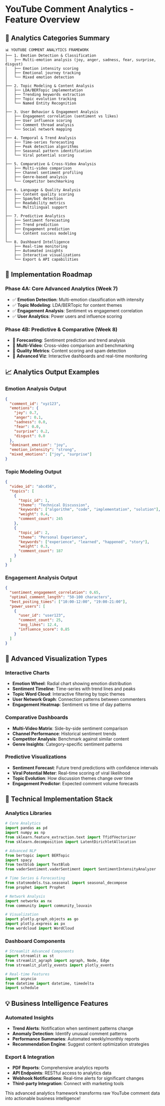 # YouTube Comment Analytics - Feature Overview

## 🎯 Analytics Categories Summary

```
📊 YOUTUBE COMMENT ANALYTICS FRAMEWORK
├── 1. Emotion Detection & Classification
│   ├── Multi-emotion analysis (joy, anger, sadness, fear, surprise, disgust)
│   ├── Emotion intensity scoring
│   ├── Emotional journey tracking
│   └── Mixed emotion detection
│
├── 2. Topic Modeling & Content Analysis  
│   ├── LDA/BERTopic implementation
│   ├── Trending keywords extraction
│   ├── Topic evolution tracking
│   └── Named Entity Recognition
│
├── 3. User Behavior & Engagement Analysis
│   ├── Engagement correlation (sentiment vs likes)
│   ├── User influence scoring
│   ├── Comment thread analysis
│   └── Social network mapping
│
├── 4. Temporal & Trend Analysis
│   ├── Time-series forecasting
│   ├── Peak detection algorithms
│   ├── Seasonal pattern identification
│   └── Viral potential scoring
│
├── 5. Comparative & Cross-Video Analysis
│   ├── Multi-video comparison
│   ├── Channel sentiment profiling
│   ├── Genre-based analysis
│   └── Competitor benchmarking
│
├── 6. Language & Quality Analysis
│   ├── Content quality scoring
│   ├── Spam/bot detection
│   ├── Readability metrics
│   └── Multilingual support
│
├── 7. Predictive Analytics
│   ├── Sentiment forecasting
│   ├── Trend prediction
│   ├── Engagement prediction
│   └── Content success modeling
│
└── 8. Dashboard Intelligence
    ├── Real-time monitoring
    ├── Automated insights
    ├── Interactive visualizations
    └── Export & API capabilities
```

## 🚀 Implementation Roadmap

### **Phase 4A: Core Advanced Analytics (Week 7)**
- ✅ **Emotion Detection**: Multi-emotion classification with intensity
- ✅ **Topic Modeling**: LDA/BERTopic for content themes
- ✅ **Engagement Analysis**: Sentiment vs engagement correlation
- ✅ **User Analytics**: Power users and influence scoring

### **Phase 4B: Predictive & Comparative (Week 8)**
- 🔄 **Forecasting**: Sentiment prediction and trend analysis
- 🔄 **Multi-Video**: Cross-video comparison and benchmarking
- 🔄 **Quality Metrics**: Content scoring and spam detection
- 🔄 **Advanced Viz**: Interactive dashboards and real-time monitoring

## 📈 Analytics Output Examples

### Emotion Analysis Output
```json
{
  "comment_id": "xyz123",
  "emotions": {
    "joy": 0.7,
    "anger": 0.1,
    "sadness": 0.0,
    "fear": 0.0,
    "surprise": 0.2,
    "disgust": 0.0
  },
  "dominant_emotion": "joy",
  "emotion_intensity": "strong",
  "mixed_emotions": ["joy", "surprise"]
}
```

### Topic Modeling Output
```json
{
  "video_id": "abc456",
  "topics": [
    {
      "topic_id": 1,
      "theme": "Technical Discussion",
      "keywords": ["algorithm", "code", "implementation", "solution"],
      "weight": 0.4,
      "comment_count": 245
    },
    {
      "topic_id": 2,
      "theme": "Personal Experience",
      "keywords": ["experience", "learned", "happened", "story"],
      "weight": 0.3,
      "comment_count": 187
    }
  ]
}
```

### Engagement Analysis Output
```json
{
  "sentiment_engagement_correlation": 0.65,
  "optimal_comment_length": "50-100 characters",
  "best_posting_times": ["10:00-12:00", "19:00-21:00"],
  "power_users": [
    {
      "user_id": "user123",
      "comment_count": 25,
      "avg_likes": 12.4,
      "influence_score": 0.85
    }
  ]
}
```

## 🎨 Advanced Visualization Types

### Interactive Charts
- **Emotion Wheel**: Radial chart showing emotion distribution
- **Sentiment Timeline**: Time-series with trend lines and peaks
- **Topic Word Cloud**: Interactive filtering by topic themes
- **User Network Graph**: Connection patterns between commenters
- **Engagement Heatmap**: Sentiment vs time of day patterns

### Comparative Dashboards
- **Multi-Video Matrix**: Side-by-side sentiment comparison
- **Channel Performance**: Historical sentiment trends
- **Competitor Analysis**: Benchmark against similar content
- **Genre Insights**: Category-specific sentiment patterns

### Predictive Visualizations
- **Sentiment Forecast**: Future trend predictions with confidence intervals
- **Viral Potential Meter**: Real-time scoring of viral likelihood
- **Topic Evolution**: How discussion themes change over time
- **Engagement Predictor**: Expected comment volume forecasts

## 🔧 Technical Implementation Stack

### Analytics Libraries
```python
# Core Analytics
import pandas as pd
import numpy as np
from sklearn.feature_extraction.text import TfidfVectorizer
from sklearn.decomposition import LatentDirichletAllocation

# Advanced NLP
from bertopic import BERTopic
import spacy
from textblob import TextBlob
from vaderSentiment.vaderSentiment import SentimentIntensityAnalyzer

# Time Series & Forecasting
from statsmodels.tsa.seasonal import seasonal_decompose
from prophet import Prophet

# Network Analysis
import networkx as nx
from community import community_louvain

# Visualization
import plotly.graph_objects as go
import plotly.express as px
from wordcloud import WordCloud
```

### Dashboard Components
```python
# Streamlit Advanced Components
import streamlit as st
from streamlit_agraph import agraph, Node, Edge
from streamlit_plotly_events import plotly_events

# Real-time Features
import asyncio
from datetime import datetime, timedelta
import schedule
```

## 💡 Business Intelligence Features

### Automated Insights
- **Trend Alerts**: Notification when sentiment patterns change
- **Anomaly Detection**: Identify unusual comment patterns
- **Performance Summaries**: Automated weekly/monthly reports
- **Recommendation Engine**: Suggest content optimization strategies

### Export & Integration
- **PDF Reports**: Comprehensive analytics reports
- **API Endpoints**: RESTful access to analytics data
- **Webhook Notifications**: Real-time alerts for significant changes
- **Third-party Integration**: Connect with marketing tools

This advanced analytics framework transforms raw YouTube comment data into actionable business intelligence!
